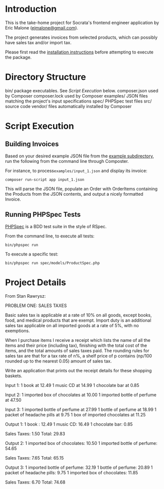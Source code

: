 # Introduction

This is the take-home project for Socrata's frontend engineer application 
by Eric Malone (ejmalone@gmail.com).

The project generates invoices from selected products, which can possibly
have sales tax and/or import tax.

Please first read the [installation instructions](INSTALL.md) before
attempting to execute the package.


# Directory Structure

bin/            package executables. See *Script Execution* below.
composer.json   used by Composer
composer.lock   used by Composer
examples/       JSON files matching the project's input specifications
spec/           PHPSpec test files
src/            source code
vendor/         files automatically installed by Composer


# Script Execution

## Building Invoices

Based on your desired example JSON file from the [example subdirectory](examples/), 
run the following from the command line through Composter.  

For instance, to process`examples/input_1.json` and display its invoice:

`composer run-script app input_1.json`

This will parse the JSON file, populate an Order with OrderItems containing
the Products from the JSON contents, and output a nicely formatted Invoice.


## Running PHPSpec Tests

[PHPSpec](http://www.phpspec.net/) is a BDD test suite in the style of RSpec. 

From the command line, to execute all tests:

`bin/phpspec run`


To execute a specific test:

`bin/phpspec run spec/models/ProductSpec.php`


# Project Details

From Stan Rawrysz:

PROBLEM ONE: SALES TAXES

Basic sales tax is applicable at a rate of 10% on all goods, except books, food, and medical products that are exempt. Import duty is an additional sales tax applicable on all imported goods at a rate of 5%, with no exemptions.

When I purchase items I receive a receipt which lists the name of all the items and their price (including tax), finishing with the total cost of the items, and the total amounts of sales taxes paid. The rounding rules for sales tax are that for a tax rate of n%, a shelf price of p contains (np/100 rounded up to the nearest 0.05) amount of sales tax.

Write an application that prints out the receipt details for these shopping baskets.

Input 1:
1 book at 12.49
1 music CD at 14.99
1 chocolate bar at 0.85

Input 2:
1 imported box of chocolates at 10.00
1 imported bottle of perfume at 47.50

Input 3:
1 imported bottle of perfume at 27.99
1 bottle of perfume at 18.99
1 packet of headache pills at 9.75
1 box of imported chocolates at 11.25

Output 1:
1 book : 12.49
1 music CD: 16.49
1 chocolate bar: 0.85

Sales Taxes: 1.50
Total: 29.83

Output 2:
1 imported box of chocolates: 10.50
1 imported bottle of perfume: 54.65

Sales Taxes: 7.65
Total: 65.15

Output 3:
1 imported bottle of perfume: 32.19
1 bottle of perfume: 20.89
1 packet of headache pills: 9.75
1 imported box of chocolates: 11.85

Sales Taxes: 6.70
Total: 74.68
